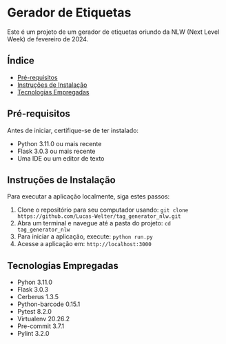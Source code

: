 # Gerador de Etiquetas

Este é um projeto de um gerador de etiquetas oriundo da NLW (Next Level Week) de fevereiro de 2024.

## Índice
- [Pré-requisitos](#pré-requisitos)
- [Instruções de Instalação](#instruções-de-instalação)
- [Tecnologias Empregadas](#tecnologias-empregadas)

## Pré-requisitos
Antes de iniciar, certifique-se de ter instalado:
- Python 3.11.0 ou mais recente
- Flask 3.0.3 ou mais recente
- Uma IDE ou um editor de texto 

## Instruções de Instalação
Para executar a aplicação localmente, siga estes passos:
1. Clone o repositório para seu computador usando: `git clone https://github.com/Lucas-Welter/tag_generator_nlw.git`
2. Abra um terminal e navegue até a pasta do projeto: `cd tag_generator_nlw`
3. Para iniciar a aplicação, execute: `python run.py`
5. Acesse a aplicação em: `http://localhost:3000`

## Tecnologias Empregadas
- Pyhon 3.11.0
- Flask 3.0.3
- Cerberus 1.3.5
- Python-barcode 0.15.1  
- Pytest 8.2.0
- Virtualenv 20.26.2
- Pre-commit 3.7.1
- Pylint 3.2.0

